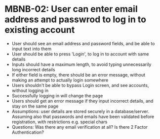 # MBNB-02: User can enter email address and passwrod to log in to existing account
- User should see an email address and password fields, and be able to input text into them
- User should be able to press 'Login', to log in to account with same details
- Inputs should have a maximum length, to avoid typing unnecessarily long incorrect details
- If either field is empty, there should be an error message, without making an attempt to actually login somewhere
- Users shouldn't be able to bypass Login screen, and see accounts, without logging in
- Successfully logging in will change the page
- Users should get an error message if they input incorrect details, and stay on the same page
- Assumptions: user details are stored securely in a database/server. Assuming also that passwords and emails have been validated before registration, with restrictions e.g. special chars
- Questions: Was there any email verification at all? Is there 2 Factor Authentication? 